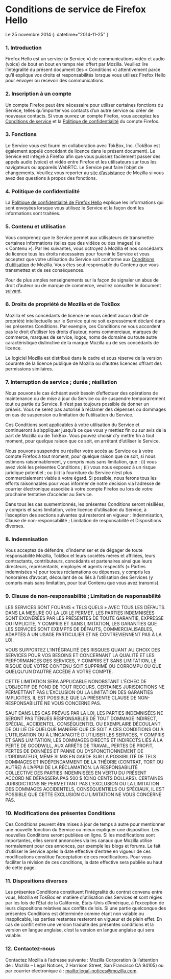 # Conditions de service de Firefox Hello 

Le 25 novembre 2014
{: datetime="2014-11-25" }

### 1. Introduction 

Firefox Hello est un service (« Service ») de communications vidéo et audio (voice) de bout en bout en temps réel offert par Mozilla.  Veuillez lire l’intégralité du présent document (les « Conditions ») attentivement parce qu’il explique vos droits et responsabilités lorsque vous utilisez Firefox Hello pour envoyer ou recevoir des communications.

### 2. Inscription à un compte

Un compte Firefox peut être nécessaire pour utiliser certaines fonctions du Service, telles qu’importer vos contacts d’un autre service ou créer de nouveaux contacts.  Si vous ouvrez un compte Firefox, vous acceptez les [Conditions de service](https://www.mozilla.org/about/legal/terms/services) et la [Politique de confidentialité](https://www.mozilla.org/privacy/firefox-cloud) du compte Firefox.

### 3. Fonctions

Le Service vous est fourni en collaboration avec TokBox, Inc. (TokBox est également appelé concédant de licence dans le présent document).  Le Service est intégré à Firefox afin que vous puissiez facilement passer des appels audio (voice) et vidéo entre Firefox et les utilisateurs sur tous les navigateurs ou appareils WebRTC.  Le Service peut faire l’objet de changements.  Veuillez vous reporter au [site d’assistance](https://support.mozilla.org/products/firefox) de Mozilla si vous avez des questions à propos des fonctions. 

### 4. Politique de confidentialité

La [Politique de confidentialité de Firefox Hello](https://www.mozilla.org/privacy/firefox-hello/) explique les informations qui sont envoyées lorsque vous utilisez le Service et la façon dont les informations sont traitées.

### 5. Contenu et utilisation 

Vous comprenez que le Service permet aux utilisateurs de transmettre certaines informations (telles que des vidéos ou des images) (le « Contenu »).  Par les suivantes, vous octroyez à Mozilla et nos concédants de licence tous les droits nécessaires pour fournir le Service et vous acceptez que votre utilisation du Service soit conforme aux [Conditions d’utilisation](https://www.mozilla.org/about/legal/acceptable-use) de Mozilla. Vous êtes seul responsable du Contenu que vous transmettez et de ses conséquences. 

Pour de plus amples renseignements sur la façon de signaler un abus de droit d’auteur ou de marque de commerce, veuillez consulter le document [suivant](https://www.mozilla.org/about/legal/report-abuse/).

### 6. Droits de propriété de Mozilla et de TokBox

Mozilla et ses concédants de licence ne vous cèdent aucun droit de propriété intellectuelle sur le Service qui ne soit expressément déclaré dans les présentes Conditions.  Par exemple, ces Conditions ne vous accordent pas le droit d’utiliser les droits d’auteur, noms commerciaux, marques de commerce, marques de service, logos, noms de domaine ou toute autre caractéristique distinctive de la marque Mozilla ou de ses concédants de licence.  

Le logiciel Mozilla est distribué dans le cadre et sous réserve de la version courante de la licence publique de Mozilla ou d’autres licences offrant des permissions similaires.

### 7. Interruption de service ; durée ; résiliation

Nous pouvons le cas échéant avoir besoin d’effectuer des opérations de maintenance ou de mise à jour du Service ou de suspendre temporairement tout ou partie du Service. Il n’est pas toujours possible de donner un préavis. Vous ne serez pas autorisé à réclamer des dépenses ou dommages en cas de suspension ou limitation de l’utilisation du Service.

Ces Conditions sont applicables à votre utilisation du Service et continueront à s’appliquer jusqu’à ce que vous y mettiez fin ou sur avis de la part de Mozilla ou de TokBox. Vous pouvez choisir d’y mettre fin à tout moment, pour quelque raison que ce soit, en arrêtant d’utiliser le Service.

Nous pouvons suspendre ou résilier votre accès au Service ou à votre compte Firefox à tout moment, pour quelque raison que ce soit, si nous estimons raisonnablement, y compris mais sans limitation, que : (i) vous avez violé les présentes Conditions ; (ii) vous nous exposez à un risque juridique potentiel ; ou (iii) la fourniture du Service n’est plus commercialement viable à votre égard. Si possible, nous ferons tous les efforts raisonnables pour vous informer de notre décision via l’adresse de courrier électronique associée à votre compte Firefox ou lors de votre prochaine tentative d’accéder au Service.

Dans tous les cas susmentionnés, les présentes Conditions seront résiliées, y compris et sans limitation, votre licence d’utilisation du Service, à l’exception des sections suivantes qui resteront en vigueur : Indemnisation, Clause de non-responsabilité ; Limitation de responsabilité et Dispositions diverses.

### 8. Indemnisation

Vous acceptez de défendre, d’indemniser et de dégager de toute responsabilité Mozilla, TokBox et leurs sociétés mères et affiliées, leurs contractants, contributeurs, concédants et partenaires ainsi que leurs directeurs, représentants, employés et agents respectifs (« Parties indemnisées ») pour toutes réclamations ou dépenses, y compris les honoraires d’avocat, découlant de ou liés à l’utilisation des Services (y compris mais sans limitation, pour tout Contenu que vous avez transmis).

### 9. Clause de non-responsabilité ; Limitation de responsabilité

LES SERVICES SONT FOURNIS « TELS QUELS » AVEC TOUS LES DÉFAUTS. DANS LA MESURE OÙ LA LOI LE PERMET, LES PARTIES INDEMNISÉES SONT EXONÉRÉES PAR LES PRÉSENTES DE TOUTE GARANTIE, EXPRESSE OU IMPLICITE, Y COMPRIS ET SANS LIMITATION, LES GARANTIES QUE LES SERVICES SONT EXEMPTS DE DÉFAUTS, COMMERCIALISABLES, ADAPTÉS À UN USAGE PARTICULIER ET NE CONTREVIENNENT PAS À LA LOI.

VOUS SUPPORTEZ L’INTÉGRALITÉ DES RISQUES QUANT AU CHOIX DES SERVICES POUR VOS BESOINS ET CONCERNANT LA QUALITÉ ET LES PERFORMANCES DES SERVICES, Y COMPRIS ET SANS LIMITATION, LE RISQUE QUE VOTRE CONTENU SOIT SUPPRIMÉ OU CORROMPU OU QUE QUELQU’UN D’AUTRE ACCÈDE À VOTRE COMPTE.

CETTE LIMITATION SERA APPLICABLE NONOBSTANT L’ÉCHEC DE L’OBJECTIF DE FOND DE TOUT RECOURS. CERTAINES JURISDICTIONS NE PERMETTANT PAS L’EXCLUSION OU LA LIMITATION DES GARANTIES IMPLICITES, IL EST POSSIBLE QUE LA PRÉSENTE CLAUSE DE NON-RESPONSABILITÉ NE VOUS CONCERNE PAS.

SAUF DANS LES CAS PRÉVUS PAR LA LOI, LES PARTIES INDEMNISÉES NE SERONT PAS TENUES RESPONSABLES DE TOUT DOMMAGE INDIRECT, SPÉCIAL, ACCIDENTEL, CONSÉQUENTIEL OU EXEMPLAIRE DÉCOULANT DE OU LIÉ DE QUELQUE MANIÈRE QUE CE SOIT À CES CONDITIONS OU À L’UTILISATION OU À L’INCAPACITÉ D’UTILISER LES SERVICES, Y COMPRIS ET SANS LIMITATION, LES DOMMAGES DIRECTS ET INDIRECTS LIÉS À LA PERTE DE GOODWILL, AUX ARRÊTS DE TRAVAIL, PERTES DE PROFIT, PERTES DE DONNÉES ET PANNE OU DYSFONCTIONNEMENT DE L’ORDINATEUR, MÊME SI MIS EN GARDE SUR LA POSSIBILITÉ DE TELS DOMMAGES ET INDÉPENDAMMENT DE LA THÉORIE (CONTRAT, TORT OU AUTRE) À L’APPUI DE LA RÉCLAMATION. LA RESPONSABILITÉ COLLECTIVE DES PARTIES INDEMNISÉES EN VERTU DU PRÉSENT ACCORD NE DÉPASSERA PAS 500 $ (CINQ CENTS DOLLARS). CERTAINES JURISDICTIONS NE PERMETTANT PAS L’EXCLUSION OU LA LIMITATION DES DOMMAGES ACCIDENTELS, CONSÉQUENTIELS OU SPÉCIAUX, IL EST POSSIBLE QUE CETTE EXCLUSION OU LIMITATION NE VOUS CONCERNE PAS.

### 10. Modifications des présentes Conditions

Ces Conditions peuvent être mises à jour de temps à autre pour mentionner une nouvelle fonction du Service ou mieux expliquer une disposition. Les nouvelles Conditions seront publiées en ligne. Si les modifications sont importantes, elles seront annoncées via les canaux que Mozilla utilise normalement pour ces annonces, par exemple les blogs et forums. Le fait d’utiliser le Service après la date effective d’entrée en vigueur de ces modifications constitue l’acceptation de ces modifications. Pour vous faciliter la révision de ces conditions, la date effective sera publiée au haut de cette page.

### 11. Dispositions diverses

Les présentes Conditions constituent l’intégralité du contrat convenu entre vous, Mozilla et TokBox en matière d’utilisation des Services et sont régies par les lois de l’État de la Californie, États-Unis d’Amérique, à l’exception de leurs dispositions relatives aux conflits de lois. Si une partie quelconque des présentes Conditions est déterminée comme étant non valable ou inapplicable, les parties restantes resteront en vigueur et de plein effet. En cas de conflit entre une version traduite des présentes conditions et la version en langue anglaise, c’est la version en langue anglaise qui sera valable.

### 12. Contactez-nous

Contactez Mozilla à l’adresse suivante : Mozilla Corporation (à l’attention de : Mozilla – Legal Notices, 2 Harrison Street, San Francisco CA 94105) ou par courrier électronique à : <mailto:legal-notices@mozilla.com>.
